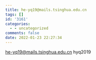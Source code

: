 ```yaml
---
title: he-yq19@mails.tsinghua.edu.cn
tags: []
id: '3161'
categories:
  - - uncategorized
comments: false
date: 2022-01-23 22:27:34
---
```


he-yq19@mails.tsinghua.edu.cn hyq2019